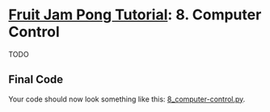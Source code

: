 # [Fruit Jam Pong Tutorial](.#sections): 8. Computer Control

TODO

## Final Code

Your code should now look something like this: [8_computer-control.py](./guide/8_computer-control.py).
